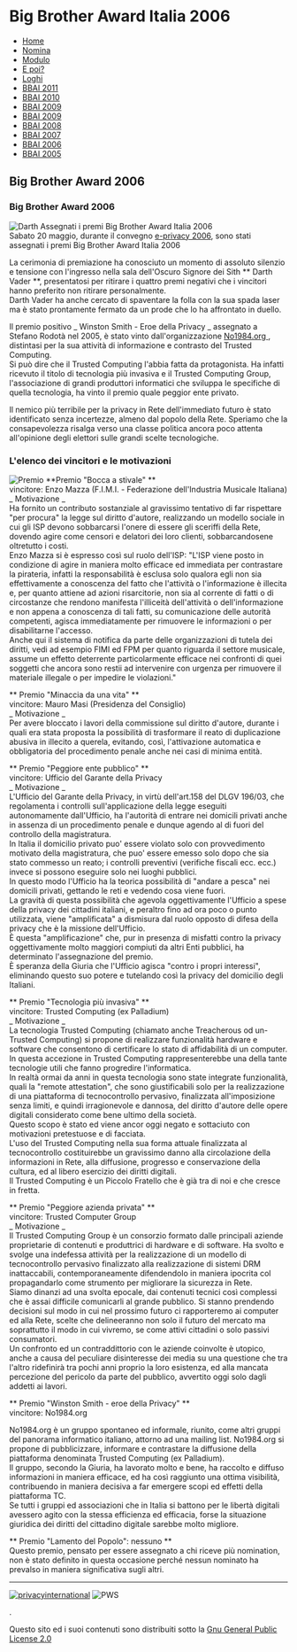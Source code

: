 [](http://pws.winstonsmith.org/)

# Big Brother Award Italia 2006

  * [ Home ](index.html)
  * [ Nomina ](nomina.html)
  * [ Modulo ](form.html)
  * [ E poi? ](dopo.html)
  * [ Loghi ](loghi.html)
  * [ BBAI 2011 ](bbai2011.html)
  * [ BBAI 2010 ](bbai2010.html)
  * [ BBAI 2009 ](bbai2009.html)
  * [ BBAI 2009 ](bbai2009.html)
  * [ BBAI 2008 ](bbai2008.html)
  * [ BBAI 2007 ](bbai2007.html)
  * [ BBAI 2006 ](bbai2006.html)
  * [ BBAI 2005 ](bbai2005.html)

##  Big Brother Award 2006 

###  Big Brother Award 2006 

![Darth](img/darth.jpg) Assegnati i premi Big Brother Award Italia 2006   
Sabato 20 maggio, durante il convegno [e-privacy 2006](http://e-privacy.winstonsmith.org/edizione_2006.html), sono stati assegnati i premi Big Brother Award Italia 2006   


La cerimonia di premiazione ha conosciuto un momento di assoluto silenzio e tensione con l'ingresso nella sala dell'Oscuro Signore dei Sith ** Darth Vader **, presentatosi per ritirare i quattro premi negativi che i vincitori hanno preferito non ritirare personalmente.   
Darth Vader ha anche cercato di spaventare la folla con la sua spada laser ma è stato prontamente fermato da un prode che lo ha affrontato in duello.   
  
Il premio positivo _ Winston Smith - Eroe della Privacy _ assegnato a Stefano Rodotà nel 2005, è stato vinto dall'organizzazione [ No1984.org ](http://www.no1984.org) , distintasi per la sua attività di informazione e contrasto del Trusted Computing.   
Si può dire che il Trusted Computing l'abbia fatta da protagonista. Ha infatti ricevuto il titolo di tecnologia più invasiva e il Trusted Computing Group, l'associazione di grandi produttori informatici che sviluppa le specifiche di quella tecnologia, ha vinto il premio quale peggior ente privato.   
  
Il nemico più terribile per la privacy in Rete dell'immediato futuro è stato identificato senza incertezze, almeno dal popolo della Rete. Speriamo che la consapevolezza risalga verso una classe politica ancora poco attenta all'opinione degli elettori sulle grandi scelte tecnologiche. 

### L'elenco dei vincitori e le motivazioni

![Premio](img/premio.jpg) **Premio "Bocca a stivale" **  
vincitore: Enzo Mazza (F.I.M.I. - Federazione dell'Industria Musicale Italiana)   
_ Motivazione _  
Ha fornito un contributo sostanziale al gravissimo tentativo di far rispettare "per procura" la legge sul diritto d'autore, realizzando un modello sociale in cui gli ISP devono sobbarcarsi l'onere di essere gli sceriffi della Rete, dovendo agire come censori e delatori dei loro clienti, sobbarcandosene oltretutto i costi.   
Enzo Mazza si è espresso così sul ruolo dell'ISP: "L'ISP viene posto in condizione di agire in maniera molto efficace ed immediata per contrastare la pirateria, infatti la responsabilità è esclusa solo qualora egli non sia effettivamente a conoscenza del fatto che l'attività o l'informazione è illecita e, per quanto attiene ad azioni risarcitorie, non sia al corrente di fatti o di circostanze che rendono manifesta l'illiceità dell'attività o dell'informazione e non appena a conoscenza di tali fatti, su comunicazione delle autorità competenti, agisca immediatamente per rimuovere le informazioni o per disabilitarne l'accesso.   
Anche qui il sistema di notifica da parte delle organizzazioni di tutela dei diritti, vedi ad esempio FIMI ed FPM per quanto riguarda il settore musicale, assume un effetto deterrente particolarmente efficace nei confronti di quei soggetti che ancora sono restii ad intervenire con urgenza per rimuovere il materiale illegale o per impedire le violazioni."   
  
** Premio "Minaccia da una vita" **  
vincitore: Mauro Masi (Presidenza del Consiglio)   
_ Motivazione _  
Per avere bloccato i lavori della commissione sul diritto d'autore, durante i quali era stata proposta la possibilità di trasformare il reato di duplicazione abusiva in illecito a querela, evitando, così, l'attivazione automatica e obbligatoria del procedimento penale anche nei casi di minima entità.   
  
** Premio "Peggiore ente pubblico" **  
vincitore: Ufficio del Garante della Privacy   
_ Motivazione _  
L'Ufficio del Garante della Privacy, in virtù dell'art.158 del DLGV 196/03, che regolamenta i controlli sull'applicazione della legge eseguiti autonomamente dall'Ufficio, ha l'autorità di entrare nei domicili privati anche in assenza di un procedimento penale e dunque agendo al di fuori del controllo della magistratura.   
In Italia il domicilio privato puo' essere violato solo con provvedimento motivato della magistratura, che puo' essere emesso solo dopo che sia stato commesso un reato; i controlli preventivi (verifiche fiscali ecc. ecc.) invece si possono eseguire solo nei luoghi pubblici.   
In questo modo l'Ufficio ha la teorica possibilità di "andare a pesca" nei domicili privati, gettando le reti e vedendo cosa viene fuori.   
La gravità di questa possibilità che agevola oggettivamente l'Ufficio a spese della privacy dei cittadini italiani, e peraltro fino ad ora poco o punto utilizzata, viene "amplificata" a dismisura dal ruolo opposto di difesa della privacy che è la missione dell'Ufficio.   
È questa "amplificazione" che, pur in presenza di misfatti contro la privacy oggettivamente molto maggiori compiuti da altri Enti pubblici, ha determinato l'assegnazione del premio.   
È speranza della Giuria che l'Ufficio agisca "contro i propri interessi", eliminando questo suo potere e tutelando così la privacy del domicilio degli Italiani.   
  
** Premio "Tecnologia più invasiva" **  
vincitore: Trusted Computing (ex Palladium)   
_ Motivazione _  
La tecnologia Trusted Computing (chiamato anche Treacherous od un-Trusted Computing) si propone di realizzare funzionalità hardware e software che consentono di certificare lo stato di affidabilità di un computer.   
In questa accezione in Trusted Computing rappresenterebbe una della tante tecnologie utili che fanno progredire l'informatica.   
In realtà ormai da anni in questa tecnologia sono state integrate funzionalità, quali la "remote attestation", che sono giustificabili solo per la realizzazione di una piattaforma di tecnocontrollo pervasivo, finalizzata all'imposizione senza limiti, e quindi irragionevole e dannosa, del diritto d'autore delle opere digitali considerato come bene ultimo della società.  
Questo scopo è stato ed viene ancor oggi negato e sottaciuto con motivazioni pretestuose e di facciata.   
L'uso del Trusted Computing nella sua forma attuale finalizzata al tecnocontrollo costituirebbe un gravissimo danno alla circolazione della informazioni in Rete, alla diffusione, progresso e conservazione della cultura, ed al libero esercizio dei diritti digitali.   
Il Trusted Computing è un Piccolo Fratello che è già tra di noi e che cresce in fretta.   
  
** Premio "Peggiore azienda privata" **  
vincitore: Trusted Computer Group   
_ Motivazione _  
Il Trusted Computing Group è un consorzio formato dalle principali aziende proprietarie di contenuti e produttrici di hardware e di software. Ha svolto e svolge una indefessa attività per la realizzazione di un modello di tecnocontrollo pervasivo finalizzato alla realizzazione di sistemi DRM inattaccabili, contemporaneamente difendendolo in maniera ipocrita col propagandarlo come strumento per migliorare la sicurezza in Rete.   
Siamo dinanzi ad una svolta epocale, dai contenuti tecnici così complessi che è assai difficile comunicarli al grande pubblico. Si stanno prendendo decisioni sul modo in cui nel prossimo futuro ci rapporteremo ai computer ed alla Rete, scelte che delineeranno non solo il futuro del mercato ma soprattutto il modo in cui vivremo, se come attivi cittadini o solo passivi consumatori.   
Un confronto ed un contraddittorio con le aziende coinvolte è utopico, anche a causa del peculiare disinteresse dei media su una questione che tra l'altro ridefinirà tra pochi anni proprio la loro esistenza, ed alla mancata percezione del pericolo da parte del pubblico, avvertito oggi solo dagli addetti ai lavori.   
  
** Premio "Winston Smith - eroe della Privacy" **  
vincitore: No1984.org   
  
No1984.org è un gruppo spontaneo ed informale, riunito, come altri gruppi del panorama informatico italiano, attorno ad una mailing list. No1984.org si propone di pubblicizzare, informare e contrastare la diffusione della piattaforma denominata Trusted Computing (ex Palladium).   
Il gruppo, secondo la Giuria, ha lavorato molto e bene, ha raccolto e diffuso informazioni in maniera efficace, ed ha così raggiunto una ottima visibilità, contribuendo in maniera decisiva a far emergere scopi ed effetti della piattaforma TC.   
Se tutti i gruppi ed associazioni che in Italia si battono per le libertà digitali avessero agito con la stessa efficienza ed efficacia, forse la situazione giuridica dei diritti del cittadino digitale sarebbe molto migliore.   
  
** Premio "Lamento del Popolo": nessuno **  
Questo premio, pensato per essere assegnato a chi riceve più nomination, non è stato definito in questa occasione perché nessun nominato ha prevalso in maniera significativa sugli altri. 

* * *

[ ![privacyinternational](img/logo_sm.gif)](http://privacyinternational.org) ![PWS](img/pws-logo.png)   
  


.

Questo sito ed i suoi contenuti sono distribuiti sotto la [Gnu General Public License 2.0](http://www.gnu.org/licenses/gpl.html)
